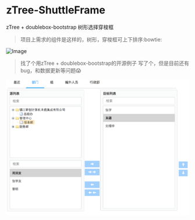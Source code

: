 # zTree-ShuttleFrame
zTree + doublebox-bootstrap 树形选择穿梭框

> 项目上需求的组件是这样的，树形，穿梭框可上下排序:bowtie:

![Image](ShuttleFrame.png)

> 找了个用zTree + doublebox-bootstrap的开源例子 写了个，但是目前还有bug，和数据更新等问题:scream:

![Image](shuttle.png)